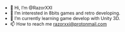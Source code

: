 - 👋 Hi, I’m @RazorXXI
- 👀 I’m interested in 8bits games and retro developing.
- 🌱 I’m currently learning game develop with Unity 3D.
- 📫 How to reach me razorxxi@protonmail.com

<!---
RazorXXI/RazorXXI is a ✨ special ✨ repository because its `README.md` (this file) appears on your GitHub profile.
You can click the Preview link to take a look at your changes.
--->

